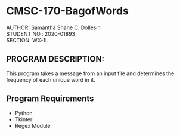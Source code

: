 # CMSC-170-BagofWords
AUTHOR: Samantha Shane C. Dollesin \
STUDENT NO.: 2020-01893 \
SECTION: WX-1L

## PROGRAM DESCRIPTION: 
This program takes a message from an input file and determines the frequency of each unique word in it.

## Program Requirements
* Python
* Tkinter
* Regex Module